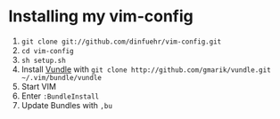 # Installing my vim-config

1. `git clone git://github.com/dinfuehr/vim-config.git`
2. `cd vim-config`
3. `sh setup.sh`
4. Install [Vundle](https://github.com/gmarik/vundle) with `git clone http://github.com/gmarik/vundle.git ~/.vim/bundle/vundle`
5. Start VIM
6. Enter `:BundleInstall`
8. Update Bundles with `,bu`

